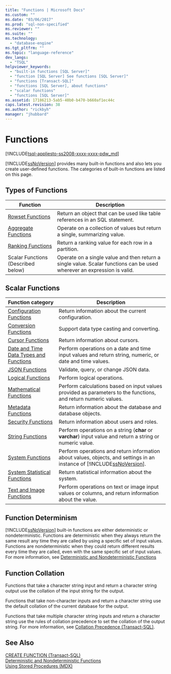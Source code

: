 ```yaml
---
title: "Functions | Microsoft Docs"
ms.custom: ""
ms.date: "03/06/2017"
ms.prod: "sql-non-specified"
ms.reviewer: ""
ms.suite: ""
ms.technology: 
  - "database-engine"
ms.tgt_pltfrm: ""
ms.topic: "language-reference"
dev_langs: 
  - "TSQL"
helpviewer_keywords: 
  - "built-in functions [SQL Server]"
  - "function [SQL Server] See functions [SQL Server]"
  - "functions [Transact-SQL]"
  - "functions [SQL Server], about functions"
  - "scalar functions"
  - "functions [SQL Server]"
ms.assetid: 17186213-5ab5-40b0-b470-b660af1ec44c
caps.latest.revision: 38
ms.author: "rickbyh"
manager: "jhubbard"
---
```

# Functions
[!INCLUDE[tsql-appliesto-ss2008-xxxx-xxxx-pdw_md](../../relational-databases/reference/system-catalog-views/includes/tsql-appliesto-ss2008-xxxx-xxxx-pdw-md.md)]

  [!INCLUDE[ssNoVersion](../../advanced-analytics/r-services/includes/ssnoversion-md.md)] provides many built-in functions and also lets you create user-defined functions. The categories of built-in functions are listed on this page.  
  
## Types of Functions  
  
|Function|Description|  
|--------------|-----------------|  
|[Rowset Functions](../../t-sql/functions/rowset-functions-transact-sql.md)|Return an object that can be used like table references in an SQL statement.|  
|[Aggregate Functions](../../t-sql/functions/aggregate-functions-transact-sql.md)|Operate on a collection of values but return a single, summarizing value.|  
|[Ranking Functions](../../t-sql/functions/ranking-functions-transact-sql.md)|Return a ranking value for each row in a partition.|  
|Scalar Functions (Described below)|Operate on a single value and then return a single value. Scalar functions can be used wherever an expression is valid.|  
  
## Scalar Functions  
  
|Function category|Description|  
|-----------------------|-----------------|  
|[Configuration Functions](../../t-sql/functions/configuration-functions-transact-sql.md)|Return information about the current configuration.|  
|[Conversion Functions](../../t-sql/functions/conversion-functions-transact-sql.md)|Support data type casting and converting.|  
|[Cursor Functions](../../t-sql/functions/cursor-functions-transact-sql.md)|Return information about cursors.|  
|[Date and Time Data Types and Functions](../../t-sql/functions/date-and-time-data-types-and-functions-transact-sql.md)|Perform operations on a date and time input values and return string, numeric, or date and time values.|  
|[JSON Functions](../../t-sql/functions/json-functions-transact-sql.md)|Validate, query, or change JSON data.|  
|[Logical Functions](http://msdn.microsoft.com/en-US/library/hh213226(SQL.130).aspx)|Perform logical operations.|  
|[Mathematical Functions](../../t-sql/functions/mathematical-functions-transact-sql.md)|Perform calculations based on input values provided as parameters to the functions, and return numeric values.|  
|[Metadata Functions](../../t-sql/functions/metadata-functions-transact-sql.md)|Return information about the database and database objects.|  
|[Security Functions](../../t-sql/functions/security-functions-transact-sql.md)|Return information about users and roles.|  
|[String Functions](../../t-sql/functions/string-functions-transact-sql.md)|Perform operations on a string (**char** or **varchar**) input value and return a string or numeric value.|  
|[System Functions](../../relational-databases/reference/system-functions/system-functions-for-transact-sql.md)|Perform operations and return information about values, objects, and settings in an instance of [!INCLUDE[ssNoVersion](../../advanced-analytics/r-services/includes/ssnoversion-md.md)].|  
|[System Statistical Functions](../../t-sql/functions/system-statistical-functions-transact-sql.md)|Return statistical information about the system.|  
|[Text and Image Functions](http://msdn.microsoft.com/en-US/library/ms188353(SQL.130).aspx)|Perform operations on text or image input values or columns, and return information about the value.|  
  
## Function Determinism  
 [!INCLUDE[ssNoVersion](../../advanced-analytics/r-services/includes/ssnoversion-md.md)] built-in functions are either deterministic or nondeterministic. Functions are deterministic when they always return the same result any time they are called by using a specific set of input values. Functions are nondeterministic when they could return different results every time they are called, even with the same specific set of input values. For more information, see [Deterministic and Nondeterministic Functions](../../relational-databases/user-defined-functions/deterministic-and-nondeterministic-functions.md)  
  
## Function Collation  
 Functions that take a character string input and return a character string output use the collation of the input string for the output.  
  
 Functions that take non-character inputs and return a character string use the default collation of the current database for the output.  
  
 Functions that take multiple character string inputs and return a character string use the rules of collation precedence to set the collation of the output string. For more information, see [Collation Precedence &#40;Transact-SQL&#41;](../../t-sql/statements/collation-precedence-transact-sql.md).  
  
## See Also  
 [CREATE FUNCTION &#40;Transact-SQL&#41;](../../t-sql/statements/create-function-transact-sql.md)   
 [Deterministic and Nondeterministic Functions](../../relational-databases/user-defined-functions/deterministic-and-nondeterministic-functions.md)   
 [Using Stored Procedures &#40;MDX&#41;](../../mdx/using-stored-procedures-mdx.md)  
  
  